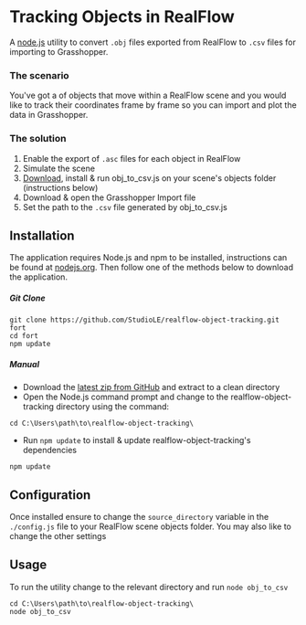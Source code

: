 # Tracking Objects in RealFlow

A [node.js](http://nodejs.org/) utility to convert `.obj` files exported from RealFlow to `.csv` files for importing to Grasshopper.

### The scenario

You've got a of objects that move within a RealFlow scene and you would like to track their coordinates frame by frame so you can import and plot the data in Grasshopper.

### The solution

1. Enable the export of `.asc` files for each object in RealFlow
2. Simulate the scene
3. [Download](https://github.com/StudioLE/realflow-object-tracking/archive/master.zip), install & run obj_to_csv.js on your scene's objects folder (instructions below)
4. Download & open the Grasshopper Import file
5. Set the path to the `.csv` file generated by obj_to_csv.js

## Installation

The application requires Node.js and npm to be installed, instructions can be found at [nodejs.org](http://nodejs.org/). Then follow one of the methods below to download the application.

##### Git Clone
```
git clone https://github.com/StudioLE/realflow-object-tracking.git fort
cd fort
npm update
```

##### Manual

- Download the [latest zip from GitHub](https://github.com/StudioLE/realflow-object-tracking/archive/master.zip) and extract to a clean directory
- Open the Node.js command prompt and change to the realflow-object-tracking directory using the command:
```
cd C:\Users\path\to\realflow-object-tracking\
```
- Run `npm update` to install & update realflow-object-tracking's dependencies
```
npm update
```

## Configuration

Once installed ensure to change the `source_directory` variable in the `./config.js` file to your RealFlow scene objects folder. You may also like to change the other settings

## Usage

To run the utility change to the relevant directory and run `node obj_to_csv`

```
cd C:\Users\path\to\realflow-object-tracking\
node obj_to_csv
```
